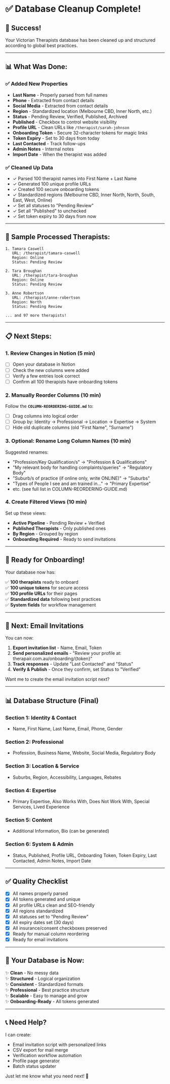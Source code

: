 # ✅ Database Cleanup Complete!

## 🎉 **Success!**

Your Victorian Therapists database has been cleaned up and structured according to global best practices.

---

## 📊 **What Was Done:**

### **✅ Added New Properties**
- **Last Name** - Properly parsed from full names
- **Phone** - Extracted from contact details
- **Social Media** - Extracted from contact details  
- **Region** - Standardized location (Melbourne CBD, Inner North, etc.)
- **Status** - Pending Review, Verified, Published, Archived
- **Published** - Checkbox to control website visibility
- **Profile URL** - Clean URLs like `/therapist/sarah-johnson`
- **Onboarding Token** - Secure 32-character tokens for magic links
- **Token Expiry** - Set to 30 days from today
- **Last Contacted** - Track follow-ups
- **Admin Notes** - Internal notes
- **Import Date** - When the therapist was added

### **✅ Cleaned Up Data**
- ✓ Parsed 100 therapist names into First Name + Last Name
- ✓ Generated 100 unique profile URLs
- ✓ Created 100 secure onboarding tokens
- ✓ Standardized regions (Melbourne CBD, Inner North, North, South, East, West, Online)
- ✓ Set all statuses to "Pending Review"
- ✓ Set all "Published" to unchecked
- ✓ Set token expiry to 30 days from now

---

## 👥 **Sample Processed Therapists:**

```
1. Tamara Caswell
   URL: /therapist/tamara-caswell
   Region: Online
   Status: Pending Review

2. Tara Broughan  
   URL: /therapist/tara-broughan
   Region: Online
   Status: Pending Review

3. Anne Robertson
   URL: /therapist/anne-robertson
   Region: North
   Status: Pending Review

... and 97 more therapists!
```

---

## 📋 **Next Steps:**

### **1. Review Changes in Notion (5 min)**
- [ ] Open your database in Notion
- [ ] Check the new columns were added
- [ ] Verify a few entries look correct
- [ ] Confirm all 100 therapists have onboarding tokens

### **2. Manually Reorder Columns (10 min)**
Follow the **`COLUMN-REORDERING-GUIDE.md`** to:
- [ ] Drag columns into logical order
- [ ] Group by: Identity → Professional → Location → Expertise → System
- [ ] Hide old duplicate columns (old "First Name", "Surname")

### **3. Optional: Rename Long Column Names (10 min)**
Suggested renames:
- "Profession/Key Qualification/s" → "Profession & Qualifications"
- "My relevant body for handling complaints/queries" → "Regulatory Body"
- "Suburb/s of practice (if online only, write ONLINE)" → "Suburbs"
- "Types of People I see and am trained in..." → "Primary Expertise"
- etc. (see full list in COLUMN-REORDERING-GUIDE.md)

### **4. Create Filtered Views (10 min)**
Set up these views:
- **Active Pipeline** - Pending Review + Verified
- **Published Therapists** - Only published ones
- **By Region** - Grouped by region
- **Onboarding Required** - Ready to send invitations

---

## 🚀 **Ready for Onboarding!**

Your database now has:

✅ **100 therapists** ready to onboard  
✅ **100 unique tokens** for secure access  
✅ **100 profile URLs** for their pages  
✅ **Standardized data** following best practices  
✅ **System fields** for workflow management  

---

## 📧 **Next: Email Invitations**

You can now:

1. **Export invitation list** - Name, Email, Token
2. **Send personalized emails** - "Review your profile at: therapair.com.au/onboarding/{token}"
3. **Track responses** - Update "Last Contacted" and "Status"
4. **Verify & Publish** - Once they confirm, set Status to "Verified"

Want me to create the email invitation script next?

---

## 📊 **Database Structure (Final)**

### **Section 1: Identity & Contact**
- Name, First Name, Last Name, Email, Phone, Gender

### **Section 2: Professional**
- Profession, Business Name, Website, Social Media, Regulatory Body

### **Section 3: Location & Service**
- Suburbs, Region, Accessibility, Languages, Rebates

### **Section 4: Expertise**
- Primary Expertise, Also Works With, Does Not Work With, Special Services, Lived Experience

### **Section 5: Content**
- Additional Information, Bio (can be generated)

### **Section 6: System & Admin**
- Status, Published, Profile URL, Onboarding Token, Token Expiry, Last Contacted, Admin Notes, Import Date

---

## ✅ **Quality Checklist**

- [x] All names properly parsed
- [x] All tokens generated and unique
- [x] All profile URLs clean and SEO-friendly
- [x] All regions standardized
- [x] All statuses set to "Pending Review"
- [x] All expiry dates set (30 days)
- [x] All insurance/consent checkboxes preserved
- [x] Ready for manual column reordering
- [x] Ready for email invitations

---

## 🎯 **Your Database is Now:**

✨ **Clean** - No messy data  
✨ **Structured** - Logical organization  
✨ **Consistent** - Standardized formats  
✨ **Professional** - Best practice structure  
✨ **Scalable** - Easy to manage and grow  
✨ **Onboarding-Ready** - All tokens generated  

---

## 📞 **Need Help?**

I can create:
- Email invitation script with personalized links
- CSV export for mail merge
- Verification workflow automation
- Profile page generator
- Batch status updater

Just let me know what you need next! 🚀
